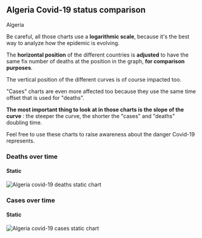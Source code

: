 ## Algeria Covid-19 status comparison 

Algeria



Be careful, all those charts use a **logarithmic scale**, because it's the best way to analyze how the epidemic is evolving.
 
The **horizontal position** of the different countries is **adjusted** to have the same fix number of deaths at the position in the graph, **for comparison purposes**.

The vertical position of the different curves is of course impacted too.

"Cases" charts are even more affected too because they use the same time offset that is used for "deaths".

**The most important thing to look at in those charts is the slope of the curve** : the steeper the curve, the shorter the "cases" and "deaths" doubling time.

Feel free to use these charts to raise awareness about the danger Covid-19 represents. 


 
### Deaths over time
 
#### Static
![Algeria covid-19 deaths static chart](https://raw.githubusercontent.com/madlag/coronavirus_study/master/notebooks/graphs/2020-03-20/countries/Algeria/2020-03-20_Algeria_deaths.png "Algeria covid-19 deaths static chart")   

 
### Cases over time
 
#### Static
![Algeria covid-19 cases static chart](https://raw.githubusercontent.com/madlag/coronavirus_study/master/notebooks/graphs/2020-03-20/countries/Algeria/2020-03-20_Algeria_deaths.png "Algeria covid-19 cases static chart")   

